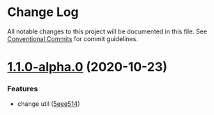 # Change Log

All notable changes to this project will be documented in this file.
See [Conventional Commits](https://conventionalcommits.org) for commit guidelines.

# [1.1.0-alpha.0](https://github.com/ericeyang/monorepo-yarn-workspce-example/compare/@packages/util@1.0.1-alpha.0...@packages/util@1.1.0-alpha.0) (2020-10-23)


### Features

* change util ([5eee514](https://github.com/ericeyang/monorepo-yarn-workspce-example/commit/5eee514c887238e60bc237582fee8629bc3425f8))
